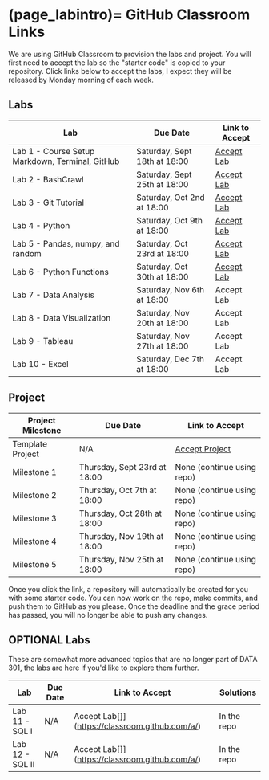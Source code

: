 (page_labintro)=
GitHub Classroom Links
=======================

<head>
	<base target="_blank">
</head>

We are using GitHub Classroom to provision the labs and project. 
You will first need to accept the lab so the "starter code" is copied to your repository.
Click links below to accept the labs, I expect they will be released by Monday morning of each week.

## Labs
| Lab                                             | Due Date                     | Link to Accept                                        |
|-------------------------------------------------|------------------------------|-------------------------------------------------------|
| Lab 1 - Course Setup Markdown, Terminal, GitHub | Saturday, Sept 18th at 18:00 | [Accept Lab](https://classroom.github.com/a/e_jTvuMI) |
| Lab 2 - BashCrawl                               | Saturday, Sept 25th at 18:00 | [Accept Lab](https://classroom.github.com/a/1TPS2K-i) |
| Lab 3 - Git Tutorial                            | Saturday, Oct 2nd at 18:00   | [Accept Lab](https://classroom.github.com/a/GbriOWrn) |
| Lab 4 - Python                                  | Saturday, Oct 9th at 18:00   | [Accept Lab](https://classroom.github.com/a/frtdg-Dw) |
| Lab 5 - Pandas, numpy, and random               | Saturday, Oct 23rd at 18:00  | [Accept Lab](https://classroom.github.com/a/YLCPvZWw) |
| Lab 6 - Python Functions                        | Saturday, Oct 30th at 18:00  | [Accept Lab](https://classroom.github.com/a/EPwsZ0qF) |
| Lab 7 - Data Analysis                           | Saturday, Nov 6th at 18:00   | Accept Lab[](https://classroom.github.com/a/16ksGqJ4) |
| Lab 8 - Data Visualization                      | Saturday, Nov 20th at 18:00  | Accept Lab[](https://classroom.github.com/a/XGtNurl3) |
| Lab 9 - Tableau                                 | Saturday, Nov 27th at 18:00  | Accept Lab[](https://classroom.github.com/a/FQiLf1me) |
| Lab 10 - Excel                                  | Saturday, Dec 7th at 18:00   | Accept Lab[](https://classroom.github.com/a/tQIAYH2E) |

## Project

| Project Milestone | Due Date                     | Link to Accept                                    |
|-------------------|------------------------------|---------------------------------------------------|
| Template Project  | N/A                          | [Accept Project](https://classroom.github.com/g/PGWcWDsr) |
| Milestone 1       | Thursday, Sept 23rd at 18:00 | None (continue using repo)                        |
| Milestone 2       | Thursday, Oct 7th at 18:00   | None (continue using repo)                        |
| Milestone 3       | Thursday, Oct 28th at 18:00  | None (continue using repo)                        |
| Milestone 4       | Thursday, Nov 19th at 18:00  | None (continue using repo)                        |
| Milestone 5       | Thursday, Nov 25th at 18:00  | None (continue using repo)                        |

Once you click the link, a repository will automatically be created for you with some starter code.
You can now work on the repo, make commits, and push them to GitHub as you please. 
Once the deadline and the grace period has passed, you will no longer be able to push any changes.

## OPTIONAL Labs

These are somewhat more advanced topics that are no longer part of DATA 301, the labs are here if you'd like to explore them further.

| Lab             | Due Date | Link to Accept                                 | Solutions   |
|-----------------|----------|------------------------------------------------|-------------|
| Lab 11 - SQL I  | N/A      | Accept Lab[]](https://classroom.github.com/a/) | In the repo |
| Lab 12 - SQL II | N/A      | Accept Lab[]](https://classroom.github.com/a/) | In the repo |

